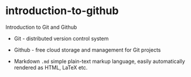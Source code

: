 # introduction-to-github

Introduction to Git and Github

- Git - distributed version control system

- Github - free cloud storage and management for Git projects

- Markdown `.md` simple plain-text markup language, easily automatically rendered as HTML, LaTeX etc.

